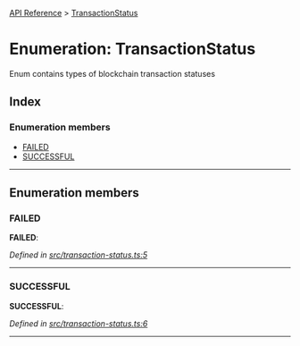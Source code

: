[API Reference](../README.md) > [TransactionStatus](../enums/transactionstatus.md)

# Enumeration: TransactionStatus

Enum contains types of blockchain transaction statuses

## Index

### Enumeration members

* [FAILED](transactionstatus.md#failed)
* [SUCCESSFUL](transactionstatus.md#successful)

---

## Enumeration members

<a id="failed"></a>

###  FAILED

**FAILED**: 

*Defined in [src/transaction-status.ts:5](https://github.com/repux/repux-web3-api/blob/5ff278a/src/transaction-status.ts#L5)*

___
<a id="successful"></a>

###  SUCCESSFUL

**SUCCESSFUL**: 

*Defined in [src/transaction-status.ts:6](https://github.com/repux/repux-web3-api/blob/5ff278a/src/transaction-status.ts#L6)*

___

